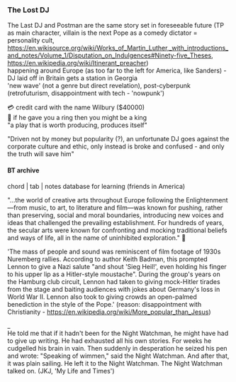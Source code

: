 ### The Lost DJ

The Last DJ and Postman are the same story set in foreseeable future (TP as main character, villain is the next Pope as a comedy dictator = personality cult,  
https://en.wikisource.org/wiki/Works_of_Martin_Luther,_with_introductions_and_notes/Volume_1/Disputation_on_Indulgences#Ninety-five_Theses, https://en.wikipedia.org/wiki/Itinerant_preacher)  
happening around Europe (as too far to the left for America, like Sanders) - DJ laid off in Britain gets a station in Georgia  
'new wave' (not a genre but direct revelation), post-cyberpunk (retrofuturism, disappointment with tech - 'nowpunk')  

💳 credit card with the name Wilbury ($40000)  
💍 if he gave you a ring then you might be a king  
"a play that is worth producing, produces itself"  

"Driven not by money but popularity (?), an unfortunate DJ goes against the corporate culture and ethic, 
only instead is broke and confused - and only the truth will save him"


#### BT archive
chord | tab | notes database for learning (friends in America)  


"...the world of creative arts throughout Europe following the Enlightenment—from music, to art, 
to literature and film—was known for pushing, rather than preserving, social and moral boundaries, 
introducing new voices and ideas that challenged the prevailing establishment. 
For hundreds of years, the secular arts were known for confronting and mocking traditional beliefs 
and ways of life, all in the name of uninhibited exploration." 🥀

'The mass of people and sound was reminiscent of film footage of 1930s Nuremberg rallies. 
According to author Keith Badman, this prompted Lennon to give a Nazi salute "and shout 'Sieg Heil!', 
even holding his finger to his upper lip as a Hitler-style moustache". 
During the group's years on the Hamburg club circuit, Lennon had taken to giving mock-Hitler tirades 
from the stage and baiting audiences with jokes about Germany's loss in World War II.
Lennon also took to giving crowds an open-palmed benediction in the style of the Pope.'
(reason: disappointment with Christianity - https://en.wikipedia.org/wiki/More_popular_than_Jesus)
  
  
_  
He told me that if it hadn't been for the Night Watchman, he might have had to give up writing. He had exhausted all his own stories. For weeks he cudgelled his brain in vain. Then suddenly in desperation he seized his pen and wrote:
"Speaking of wimmen," said the Night Watchman.
And after that, it was plain sailing. He left it to the Night Watchman. The Night Watchman talked on.
(JKJ, 'My Life and Times')
